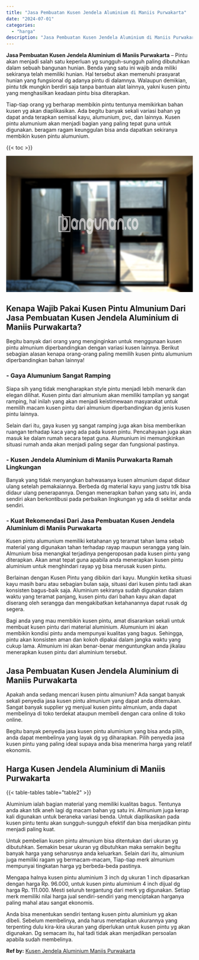 ```yaml
---
title: "Jasa Pembuatan Kusen Jendela Aluminium di Maniis Purwakarta"
date: "2024-07-01"
categories: 
  - "harga"
description: "Jasa Pembuatan Kusen Jendela Aluminium di Maniis Purwakarta. Anda bisa menentukan sendiri tentang kusen pintu aluminium yg akan dibeli. Sebelum membelinya, a..."
---
```


**Jasa Pembuatan Kusen Jendela Aluminium di Maniis Purwakarta** – Pintu akan menjadi salah satu keperluan yg sungguh-sungguh paling dibutuhkan dalam sebuah bangunan hunian. Benda yang satu ini wajib anda miliki sekiranya telah memiliki hunian. Hal tersebut akan memenuhi prasyarat hunian yang fungsional dg adanya pintu di dalamnya. Walaupun demikian, pintu tdk mungkin berdiri saja tanpa bantuan alat lainnya, yakni kusen pintu yang menghasilkan keadaan pintu bisa diterapkan.

Tiap-tiap orang yg berharap membikin pintu tentunya memikirkan bahan kusen yg akan diaplikasikan. Ada begitu banyak sekali variasi bahan yg dapat anda terapkan semisal kayu, alumunium, pvc, dan lainnya. Kusen pintu alumunium akan menjadi bagian yang paling tepat guna untuk digunakan. beragam ragam keunggulan bisa anda dapatkan sekiranya membikin kusen pintu alumunium.

{{< toc >}}

![Jasa Pembuatan Kusen Jendela Aluminium di Maniis Purwakarta](/images/harga-kusen-jendela-alumunium-31.png)

## Kenapa Wajib Pakai Kusen Pintu Almunium Dari Jasa Pembuatan Kusen Jendela Aluminium di Maniis Purwakarta?

Begitu banyak dari orang yang menginginkan untuk menggunaan kusen pintu almunium diperbandingkan dengan variasi kusen lainnya. Berikut sebagian alasan kenapa orang-orang paling memilih kusen pintu alumunium diperbandingkan bahan lainnya!

### \- Gaya Alumunium Sangat Ramping

Siapa sih yang tidak mengharapkan style pintu menjadi lebih menarik dan elegan dilihat. Kusen pintu dari almunium akan memiliki tampilan yg sangat ramping, hal inilah yang akan menjadi keistimewaan masyarakat untuk memilih macam kusen pintu dari almunium diperbandingkan dg jenis kusen pintu lainnya.

Selain dari itu, gaya kusen yg sangat ramping juga akan bisa memberikan ruangan terhadap kaca yang ada pada kusen pintu. Pencahayaan juga akan masuk ke dalam rumah secara tepat guna. Alumunium ini memungkinkan situasi rumah anda akan menjadi paling segar dan fungsional pastinya.

### \- Kusen Jendela Aluminium di Maniis Purwakarta Ramah Lingkungan

Banyak yang tidak menyangkan bahwasanya kusen almunium dapat didaur ulang setelah pemakaiannya. Berbeda dg material kayu yang justru tdk bisa didaur ulang penerapannya. Dengan menerapkan bahan yang satu ini, anda sendiri akan berkontibusi pada perbaikan lingkungan yg ada di sekitar anda sendiri.

### \- Kuat Rekomendasi Dari Jasa Pembuatan Kusen Jendela Aluminium di Maniis Purwakarta

Kusen pintu alumunium memiliki ketahanan yg teramat tahan lama sebab material yang digunakan tahan terhadap rayap maupun serangga yang lain. Almunium bisa menangkal terjadinya pengeroposan pada kusen pintu yang diterapkan. Akan amat tepat guna apabila anda menerapkan kusen pintu aluminium untuk menghindari rayap yg bisa merusak kusen pintu.

Berlainan dengan Kusen Pintu yang dibikin dari kayu. Mungkin ketika situasi kayu masih baru atau sebagian bulan saja, situasi dari kusen pintu tadi akan konsisten bagus-baik saja. Aluminium sekiranya sudah digunakan dalam waktu yang teramat panjang, kusen pintu dari bahan kayu akan dapat diserang oleh serangga dan mengakibatkan ketahanannya dapat rusak dg segera.

Bagi anda yang mau membikin kusen pintu, amat disarankan sekali untuk membuat kusen pintu dari material aluminium. Alumunium ini akan membikin kondisi pintu anda mempunyai kualitas yang bagus. Sehingga, pintu akan konsisten aman dan kokoh dipakai dalam jangka waktu yang cukup lama. Almunium ini akan benar-benar menguntungkan anda jikalau menerapkan kusen pintu dari aluminium tersebut.

## Jasa Pembuatan Kusen Jendela Aluminium di Maniis Purwakarta

Apakah anda sedang mencari kusen pintu almunium? Ada sangat banyak sekali penyedia jasa kusen pintu almunium yang dapat anda ditemukan. Sangat banyak supplier yg menjual kusen pintu almunium, anda dapat membelinya di toko terdekat ataupun membeli dengan cara online di toko online.

Begitu banyak penyedia jasa kusen pintu aluminium yang bisa anda pilih, anda dapat membelinya yang layak dg yg diharapkan. Pilih penyedia jasa kusen pintu yang paling ideal supaya anda bisa menerima harga yang relatif ekonomis.

## Harga Kusen Jendela Aluminium di Maniis Purwakarta

{{< table-tables table="table2" >}}

Aluminium ialah bagian material yang memiliki kualitas bagus. Tentunya anda akan tdk aneh lagi dg macam bahan yg satu ini. Almunium juga kerap kali digunakan untuk beraneka variasi benda. Untuk diaplikasikan pada kusen pintu tentu akan sungguh-sungguh efektif dan bisa menjadikan pintu menjadi paling kuat.

Untuk pembelian kusen pintu almunium bisa ditentukan dari ukuran yg dibutuhkan. Semakin besar ukuran yg dibutuhkan maka semakin begitu banyak harga yang seharusnya anda keluarkan. Selain dari itu, almunium juga memiliki ragam yg bermacam-macam, Tiap-tiap merk almunium mempunyai tingkatan harga yg berbeda-beda pastinya.

Mengapa halnya kusen pintu aluminium 3 inch dg ukuran 1 inch dipasarkan dengan harga Rp. 96.000, untuk kusen pintu aluminium 4 inch dijual dg harga Rp. 111.000. Mesti seluruh tergantung dari merk yg digunakan. Setiap merk memiliki nilai harga jual sendiri-sendiri yang menciptakan harganya paling mahal atau sangat ekonomis.

Anda bisa menentukan sendiri tentang kusen pintu aluminium yg akan dibeli. Sebelum membelinya, anda harus menetapkan ukurannya yang terpenting dulu kira-kira ukuran yang diperlukan untuk kusen pintu yg akan digunakan. Dg semacam itu, hal tadi tidak akan menjadikan persoalan apabila sudah membelinya.

**Ref by:** [Kusen Jendela Aluminium Maniis Purwakarta](https://id.wikipedia.org/wiki/Kusen)
